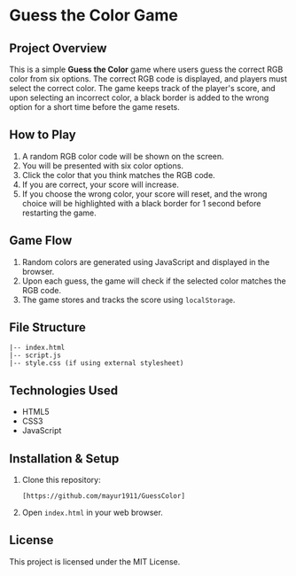 
# Guess the Color Game

## Project Overview
This is a simple **Guess the Color** game where users guess the correct RGB color from six options. The correct RGB code is displayed, and players must select the correct color. The game keeps track of the player's score, and upon selecting an incorrect color, a black border is added to the wrong option for a short time before the game resets.

## How to Play
1. A random RGB color code will be shown on the screen.
2. You will be presented with six color options.
3. Click the color that you think matches the RGB code.
4. If you are correct, your score will increase.
5. If you choose the wrong color, your score will reset, and the wrong choice will be highlighted with a black border for 1 second before restarting the game.

## Game Flow
1. Random colors are generated using JavaScript and displayed in the browser.
2. Upon each guess, the game will check if the selected color matches the RGB code.
3. The game stores and tracks the score using `localStorage`.

## File Structure
```
|-- index.html
|-- script.js
|-- style.css (if using external stylesheet)
```

## Technologies Used
- HTML5
- CSS3
- JavaScript

## Installation & Setup
1. Clone this repository:
   ```
   [https://github.com/mayur1911/GuessColor]
   ```
2. Open `index.html` in your web browser.

## License
This project is licensed under the MIT License.
